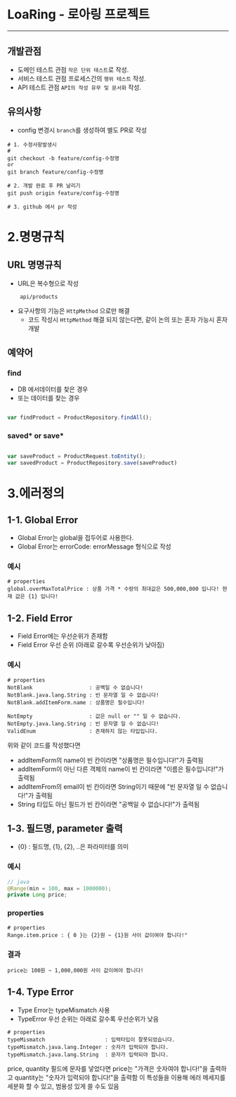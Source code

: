 # LoaRing - 로아링 프로젝트

---

## 개발관점

- 도메인 테스트 관점 `작은 단위 테스트`로 작성.
- 서비스 테스트 관점 프로세스간의 `행위 테스트` 작성.
- API 테스트 관점 `API의 작성 유무 및 문서화` 작성.

## 유의사항

- config 변경시 `branch`를 생성하여 별도 PR로 작성

```shell
# 1. 수정사항발생시
#  
git checkout -b feature/config-수정명
or 
git branch feature/config-수정명

# 2. 개발 완료 후 PR 날리기  
git push origin feature/config-수정명

# 3. github 에서 pr 작성 
```

# 2.명명규칙

## URL 명명규칙

- URL은 복수형으로 작성

```text
    api/products
```

- 요구사항의 기능은 `HttpMethod` 으로만 해결
    - 코드 작성시 `HttpMethod` 해결 되지 않는다면, 같이 논의 또는 혼자 가능시 혼자 개발

##     

## 예약어

### find

- DB 에서데이터를 찾은 경우
- 또는 데이터를 찾는 경우

```javascript

var findProduct = ProductRepository.findAll();

```

### saved* or save*

```javascript

var saveProduct = ProductRequest.toEntity();
var savedProduct = ProductRepository.save(saveProduct)

```

# 3.에러정의

## 1-1. Global Error

- Global Error는 global을 접두어로 사용한다.
- Global Error는 errorCode: errorMessage 형식으로 작성

### 예시

```properties
# properties
global.overMaxTotalPrice : 상품 가격 * 수량의 최대값은 500,000,000 입니다! 현재 값은 {1} 입니다!
```

## 1-2. Field Error

- Field Error에는 우선순위가 존재함
- Field Error 우선 순위 (아래로 갈수록 우선순위가 낮아짐)

### 예시

```properties
# properties
NotBlank                  : 공백일 수 없습니다!
NotBlank.java.lang.String : 빈 문자열 일 수 없습니다!
NotBlank.addItemForm.name : 상품명은 필수입니다!

NotEmpty                  : 값은 null or "" 일 수 없습니다.
NotEmpty.java.lang.String : 빈 문자열 일 수 없습니다!
ValidEnum                 : 존재하지 않는 타입입니다.
```

위와 같이 코드를 작성했다면

- addItemForm의 name이 빈 칸이라면 "상품명은 필수입니다!"가 출력됨
- addItemForm이 아닌 다른 객체의 name이 빈 칸이라면 "이름은 필수입니다!"가 출력됨
- addItemFrom의 email이 빈 칸이라면 String이기 때문에 "빈 문자열 일 수 없습니다!"가 출력됨
- String 타입도 아닌 필드가 빈 칸이라면 "공백일 수 없습니다!"가 출력됨

## 1-3. 필드명, parameter 출력

- {0} : 필드명, {1}, {2}, ..은 파라미터를 의미

### 예시

``` java
// java
@Range(min = 100, max = 1000000);
private Long price;
```

### properties

```properties
# properties
Range.item.price : { 0 }는 {2}원 ~ {1}원 사이 값이여야 합니다!"
```

### 결과

```text
price는 100원 ~ 1,000,000원 사이 값이여야 합니다!
```

## 1-4. Type Error

- Type Error는 typeMismatch 사용
- TypeError 우선 순위는 아래로 갈수록 우선순위가 낮음

```properties
# properties
typeMismatch                   : 입력타입이 잘못되었습니다.
typeMismatch.java.lang.Integer : 숫자가 입력되야 합니다.
typeMismatch.java.lang.String  : 문자가 입력되야 합니다.
```

price, quantity 필드에 문자를 넣었다면 price는 "가격은 숫자여야 합니다!"을 출력하고 quantity는 "숫자가 입력되야 합니다!"을 출력함
이 특성들을 이용해 에러 메세지를 세분화 할 수 있고, 범용성 있게 쓸 수도 있음